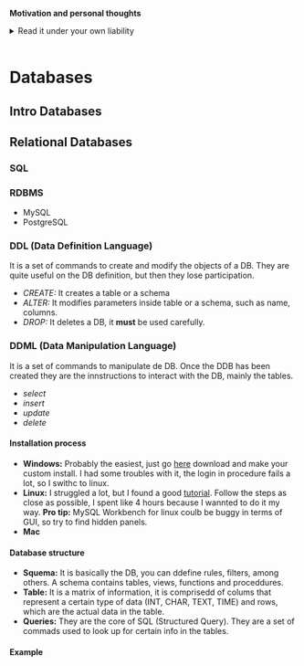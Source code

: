 **Motivation and personal thoughts**
<details><summary>Read it under your own liability</summary><p>

I have been doing a couple of online tutorials, and I have learned some stuff indeed, but after a couple of weeks if I don´t use that knowledge it simply disappears. In order to really 'last', I came back to the roots, to the very beggining, a humble man with just a desire of learning, no prior experience, no degrees, no names.

I started the repos with [ROS tutorials](https://github.com/fegonzalez7/rob_unal_clase2), it kinda worked, actually they are my legacy on robotics, but now I want something for myself. A couple of things:
 - **Why english?:** The real answer shoul be why not?...I need to improve it.
 - **Why DB and SQL?:** Because a do not know a da*m thing about it, so I am starting from scratch.
 - **Why a repo poorly coded and badly commented?:** Well, there should be probably hundreds of books about these topics, but there are not mine, plus this is my way.

 *Disclaimer:* I will never say that a random [*chick*](https://github.com/ariasAleia?tab=repositories) was right about this. It seems that I am recovering the licence to <*insert some sh#t*>.
</p></details></br>

# Databases


## Intro Databases

## Relational Databases

### SQL

### RDBMS
  * MySQL
  * PostgreSQL

### DDL (Data Definition Language)

It is a set of commands to create and modify the objects of a DB. They are quite useful on the DB definition, but then they lose participation. 

- *CREATE:* It creates a table or a schema
- *ALTER:* It modifies parameters inside table or a schema, such as name, columns.
- *DROP:* It deletes a DB, it **must** be used carefully. 

### DDML (Data Manipulation Language)

It is a set of commands to manipulate de DB. Once the DDB has been created they are the innstructions to interact with the DB, mainly the tables.

- *select*
- *insert*
- *update*
- *delete*

#### Installation process

 - **Windows:** Probably the easiest, just go [here](https://dev.mysql.com/downloads/windows/installer/5.6.html) download and make your custom install. I had some troubles with it, the login in procedure fails a lot, so I swithc to linux.
 - **Linux:** I struggled a lot, but I found a good [tutorial](https://www.digitalocean.com/community/tutorials/how-to-install-mysql-on-ubuntu-22-04). Follow the steps as close as possible, I spent like 4 hours because I wannted to do it my way. **Pro tip:** MySQL Workbench for linux coulb be buggy in terms of GUI, so try to find hidden panels.
 - **Mac**

#### Database structure


 - **Squema:** It is basically the DB, you can ddefine rules, filters, among others. A schema contains tables, views, functions and proceddures.
 - **Table:** It is a matrix of information, it is comprisedd of colums that represent a certain type of data (INT, CHAR, TEXT, TIME) and rows, which are the actual data in the table. 
 - **Queries:** They are the core of SQL (Structured Query). They are a set of commads used to look up for certain info in the tables. 

#### Example

